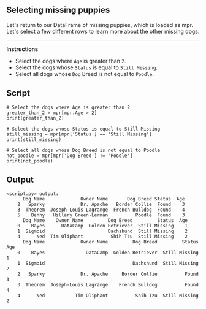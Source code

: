 ## Selecting missing puppies

Let's return to our DataFrame of missing puppies, which is loaded as mpr. Let's select a few different rows to learn more about the other missing dogs.

<hr>

**Instructions**
* Select the dogs where `Age` is greater than `2`.
* Select the dogs whose `Status` is equal to `Still Missing`.
* Select all dogs whose `Dog` Breed is not equal to `Poodle`.

## Script
```
# Select the dogs where Age is greater than 2
greater_than_2 = mpr[mpr.Age > 2]
print(greater_than_2)

# Select the dogs whose Status is equal to Still Missing
still_missing = mpr[mpr['Status'] == 'Still Missing']
print(still_missing)

# Select all dogs whose Dog Breed is not equal to Poodle
not_poodle = mpr[mpr['Dog Breed'] != 'Poodle']
print(not_poodle)
```

## Output
```
<script.py> output:
      Dog Name             Owner Name       Dog Breed Status  Age
    2   Sparky             Dr. Apache   Border Collie  Found    3
    3  Theorem  Joseph-Louis Lagrange  French Bulldog  Found    4
    5    Benny   Hillary Green-Lerman          Poodle  Found    3
      Dog Name    Owner Name         Dog Breed         Status  Age
    0    Bayes      DataCamp  Golden Retriever  Still Missing    1
    1  Sigmoid                       Dachshund  Still Missing    2
    4      Ned  Tim Oliphant          Shih Tzu  Still Missing    2
      Dog Name             Owner Name         Dog Breed         Status  Age
    0    Bayes               DataCamp  Golden Retriever  Still Missing    1
    1  Sigmoid                                Dachshund  Still Missing    2
    2   Sparky             Dr. Apache     Border Collie          Found    3
    3  Theorem  Joseph-Louis Lagrange    French Bulldog          Found    4
    4      Ned           Tim Oliphant          Shih Tzu  Still Missing    2
```